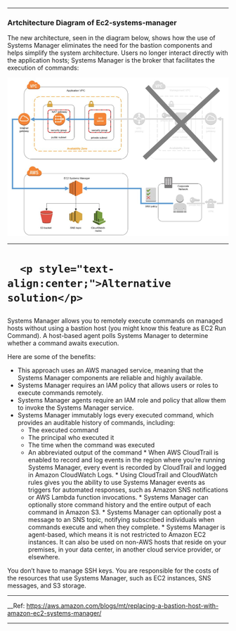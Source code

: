 ***
### __Artchitecture Diagram of Ec2-systems-manager__

The new architecture, seen in the diagram below, shows how the use of Systems Manager eliminates the need for the bastion components and helps simplify the system architecture. Users no longer interact directly with the application hosts; Systems Manager is the broker that facilitates the execution of commands:

 <div align="center">
    <img src="images/ec2-systems-manager.JPG" width="700" />
</div>

***

<div>
   <h1>
   
      <p style="text-align:center;">Alternative solution</p>
   </h1>
      
</div>

Systems Manager allows you to remotely execute commands on managed hosts without using a bastion host (you might know this feature as EC2 Run Command). A host-based agent polls Systems Manager to determine whether a command awaits execution.

Here are some of the benefits:

   * This approach uses an AWS managed service, meaning that the Systems Manager components are reliable and highly available.
   * Systems Manager requires an IAM policy that allows users or roles to execute commands remotely.
   * Systems Manager agents require an IAM role and policy that allow them to invoke the Systems Manager service.
   * Systems Manager immutably logs every executed command, which provides an auditable history of commands, including:
      - The executed command
      - The principal who executed it
      - The time when the command was executed
      - An abbreviated output of the command
    * When AWS CloudTrail is enabled to record and log events in the region where you’re running Systems Manager, every event is recorded by CloudTrail and logged in Amazon CloudWatch Logs.
    * Using CloudTrail and CloudWatch rules gives you the ability to use Systems Manager events as triggers for automated responses, such as Amazon SNS notifications or AWS Lambda function invocations.
    * Systems Manager can optionally store command history and the entire output of each command in Amazon S3.
    * Systems Manager can optionally post a message to an SNS topic, notifying subscribed individuals when commands execute and when they complete.
    * Systems Manager is agent-based, which means it is not restricted to Amazon EC2 instances. It can also be used on non-AWS hosts that reside on your premises, in your data center, in another cloud service provider, or elsewhere.

You don’t have to manage SSH keys.
You are responsible for the costs of the resources that use Systems Manager, such as EC2 instances, SNS messages, and S3 storage.


***
__Ref: https://aws.amazon.com/blogs/mt/replacing-a-bastion-host-with-amazon-ec2-systems-manager/
***